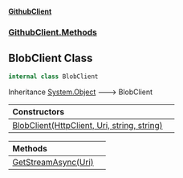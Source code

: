 #### [GithubClient](index 'index')
### [GithubClient.Methods](GithubClient.Methods 'GithubClient.Methods')

## BlobClient Class

```csharp
internal class BlobClient
```

Inheritance [System.Object](https://docs.microsoft.com/en-us/dotnet/api/System.Object 'System.Object') &#129106; BlobClient

| Constructors | |
| :--- | :--- |
| [BlobClient(HttpClient, Uri, string, string)](GithubClient.Methods.BlobClient.BlobClient(System.Net.Http.HttpClient,System.Uri,string,string) 'GithubClient.Methods.BlobClient.BlobClient(System.Net.Http.HttpClient, System.Uri, string, string)') | |

| Methods | |
| :--- | :--- |
| [GetStreamAsync(Uri)](GithubClient.Methods.BlobClient.GetStreamAsync(System.Uri) 'GithubClient.Methods.BlobClient.GetStreamAsync(System.Uri)') | |
